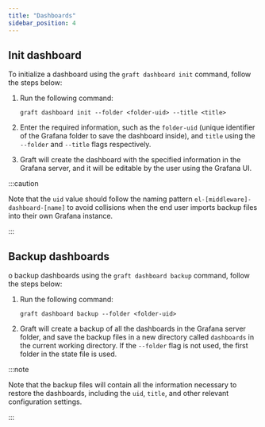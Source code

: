 ```yaml
---
title: "Dashboards"
sidebar_position: 4
---
```


## Init dashboard

To initialize a dashboard using the `graft dashboard init` command, follow the steps below:

1. Run the following command:
    
    ```shell
    graft dashboard init --folder <folder-uid> --title <title>
    ```
    
2. Enter the required information, such as the `folder-uid` (unique identifier of the Grafana folder to save the dashboard inside), and `title` using the `--folder` and `--title` flags respectively.
3. Graft will create the dashboard with the specified information in the Grafana server, and it will be editable by the user using the Grafana UI.

:::caution

Note that the `uid` value should follow the naming pattern `el-[middleware]-dashboard-[name]` to avoid collisions when the end user imports backup files into their own Grafana instance.

:::

## Backup dashboards

o backup dashboards using the `graft dashboard backup` command, follow the steps below:

1. Run the following command:
    
    ```shell
    graft dashboard backup --folder <folder-uid>
    ```
    
2. Graft will create a backup of all the dashboards in the Grafana server folder, and save the backup files in a new directory called `dashboards` in the current working directory. If the `--folder` flag is not used, the first folder in the state file is used.

:::note

Note that the backup files will contain all the information necessary to restore the dashboards, including the `uid`, `title`, and other relevant configuration settings.

:::
